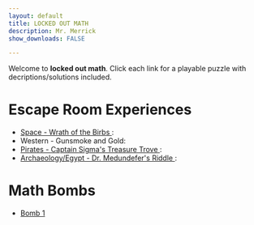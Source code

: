 ```yaml
---
layout: default
title: LOCKED OUT MATH 
description: Mr. Merrick 
show_downloads: FALSE

---
```


Welcome to **locked out math**. Click each link for a playable puzzle with decriptions/solutions included. 

# Escape Room Experiences 
* <a href="https://MerrickMath.github.io/MerrickMath-Locked/Rooms/Space.pdf"> Space - Wrath of the Birbs </a>:
* Western - Gunsmoke and Gold: 
* <a href="https://MerrickMath.github.io/MerrickMath-Locked/Rooms/Pirates.pdf"> Pirates - Captain Sigma's Treasure Trove </a>:
* <a href="https://MerrickMath.github.io/MerrickMath-Locked/Rooms/Egypt.pdf"> Archaeology/Egypt - Dr. Medundefer's Riddle </a>: 


# Math Bombs 
* <a href="https://MerrickMath.github.io/MerrickMath-Locked/MathBombs/Completed/B1.pdf"> Bomb 1 </a>





